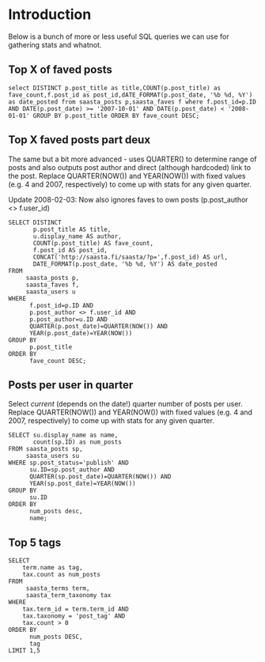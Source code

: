 # Introduction #

Below is a bunch of more or less useful SQL queries we can use for gathering stats and whatnot.

## Top X of faved posts ##
```
select DISTINCT p.post_title as title,COUNT(p.post_title) as fave_count,f.post_id as post_id,dATE_FORMAT(p.post_date, '%b %d, %Y') as date_posted from saasta_posts p,saasta_faves f where f.post_id=p.ID AND DATE(p.post_date) >= '2007-10-01' AND DATE(p.post_date) < '2008-01-01' GROUP BY p.post_title ORDER BY fave_count DESC;
```

## Top X faved posts part deux ##
The same but a bit more advanced - uses QUARTER() to determine range of posts and also outputs post author and direct (although hardcoded) link to the post. Replace QUARTER(NOW()) and YEAR(NOW()) with fixed values (e.g. 4 and 2007, respectively) to come up with stats for any given quarter.

Update 2008-02-03: Now also ignores faves to own posts (p.post\_author <> f.user\_id)

```
SELECT DISTINCT 
       p.post_title AS title,	
       u.display_name AS author,
       COUNT(p.post_title) AS fave_count,
       f.post_id AS post_id,
       CONCAT('http://saasta.fi/saasta/?p=',f.post_id) AS url,
       DATE_FORMAT(p.post_date, '%b %d, %Y') AS date_posted
FROM 
     saasta_posts p,
     saasta_faves f,
     saasta_users u
WHERE 
      f.post_id=p.ID AND 
      p.post_author <> f.user_id AND
      p.post_author=u.ID AND      
      QUARTER(p.post_date)=QUARTER(NOW()) AND
      YEAR(p.post_date)=YEAR(NOW())
GROUP BY 
      p.post_title 
ORDER BY 
      fave_count DESC;
```

## Posts per user in quarter ##

Select _current_ (depends on the date!) quarter number of posts per user. Replace QUARTER(NOW()) and YEAR(NOW()) with fixed values (e.g. 4 and 2007, respectively) to come up with stats for any given quarter.

```
SELECT su.display_name as name, 
       count(sp.ID) as num_posts
FROM saasta_posts sp, 
     saasta_users su 
WHERE sp.post_status='publish' AND 
      su.ID=sp.post_author AND
      QUARTER(sp.post_date)=QUARTER(NOW()) AND
      YEAR(sp.post_date)=YEAR(NOW())
GROUP BY 
      su.ID 
ORDER BY 
      num_posts desc, 
      name;
```

## Top 5 tags ##

```
SELECT
	term.name as tag,
	tax.count as num_posts
FROM 
     saasta_terms term,
     saasta_term_taxonomy tax
WHERE
	tax.term_id = term.term_id AND
	tax.taxonomy = 'post_tag' AND
	tax.count > 0
ORDER BY
      num_posts DESC,
      tag
LIMIT 1,5
```